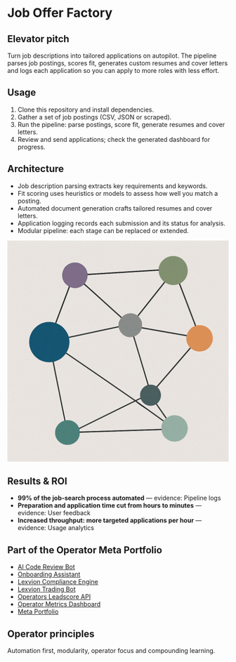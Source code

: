 # Job Offer Factory

## Elevator pitch
Turn job descriptions into tailored applications on autopilot. The pipeline parses job postings, scores fit, generates custom resumes and cover letters and logs each application so you can apply to more roles with less effort.

## Usage
1. Clone this repository and install dependencies.
2. Gather a set of job postings (CSV, JSON or scraped).
3. Run the pipeline: parse postings, score fit, generate resumes and cover letters.
4. Review and send applications; check the generated dashboard for progress.

## Architecture
- Job description parsing extracts key requirements and keywords.
- Fit scoring uses heuristics or models to assess how well you match a posting.
- Automated document generation crafts tailored resumes and cover letters.
- Application logging records each submission and its status for analysis.
- Modular pipeline: each stage can be replaced or extended.

![Diagram](./assets/diagram.png)

## Results & ROI
- **99% of the job-search process automated** — evidence: Pipeline logs
- **Preparation and application time cut from hours to minutes** — evidence: User feedback
- **Increased throughput: more targeted applications per hour** — evidence: Usage analytics

## Part of the Operator Meta Portfolio
- [AI Code Review Bot](../ai_code_review_bot/OPERATOR_README.md)
- [Onboarding Assistant](../Onboarding_Assistant/OPERATOR_README.md)
- [Lexvion Compliance Engine](../lexvion/OPERATOR_README.md)
- [Lexvion Trading Bot](../lexvion_trading_bot_full_auto/OPERATOR_README.md)
- [Operators Leadscore API](../operators-leadscore-api/OPERATOR_README.md)
- [Operator Metrics Dashboard](../operator_metrics_dashboard/OPERATOR_README.md)
- [Meta Portfolio](../meta_portfolio/README.md)

## Operator principles
Automation first, modularity, operator focus and compounding learning.

